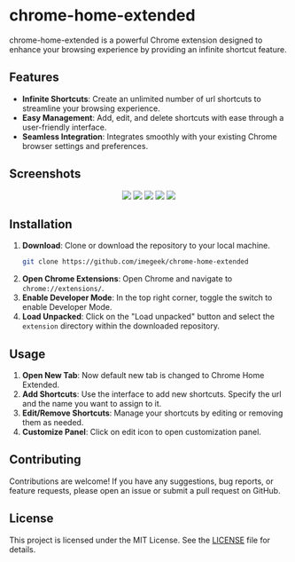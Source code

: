 # chrome-home-extended

chrome-home-extended is a powerful Chrome extension designed to enhance your browsing experience by providing an infinite shortcut feature.

## Features

- **Infinite Shortcuts**: Create an unlimited number of url shortcuts to streamline your browsing experience.
- **Easy Management**: Add, edit, and delete shortcuts with ease through a user-friendly interface.
- **Seamless Integration**: Integrates smoothly with your existing Chrome browser settings and preferences.

## Screenshots

<div align="center">
<img src="https://github.com/imegeek/chrome-home-extended/assets/63346676/8535055f-680f-426e-8cdd-50671a19a527">

<img src="https://github.com/imegeek/chrome-home-extended/assets/63346676/4b1ec469-8385-4b39-9162-1f3207f85474">

<img src="https://github.com/imegeek/chrome-home-extended/assets/63346676/a9583d8a-8258-422b-9a63-88f4e2ad6489">

<img src="https://github.com/imegeek/chrome-home-extended/assets/63346676/6c13ea76-ce95-43f0-96cb-f0b076d3da74">

<img src="https://github.com/imegeek/chrome-home-extended/assets/63346676/d4f49255-c96f-4e20-8360-9e1725f8c652">

</div>

## Installation

1. **Download**: Clone or download the repository to your local machine.
   ```bash
   git clone https://github.com/imegeek/chrome-home-extended
   ```
2. **Open Chrome Extensions**: Open Chrome and navigate to `chrome://extensions/`.
3. **Enable Developer Mode**: In the top right corner, toggle the switch to enable Developer Mode.
4. **Load Unpacked**: Click on the "Load unpacked" button and select the `extension` directory within the downloaded repository.

## Usage

1. **Open New Tab**: Now default new tab is changed to Chrome Home Extended.
2. **Add Shortcuts**: Use the interface to add new shortcuts. Specify the url and the name you want to assign to it.
3. **Edit/Remove Shortcuts**: Manage your shortcuts by editing or removing them as needed.
4. **Customize Panel**: Click on edit icon to open customization panel.

## Contributing

Contributions are welcome! If you have any suggestions, bug reports, or feature requests, please open an issue or submit a pull request on GitHub.

## License

This project is licensed under the MIT License. See the [LICENSE](https://github.com/imegeek/chrome-home-extended/blob/master/LICENSE) file for details.
